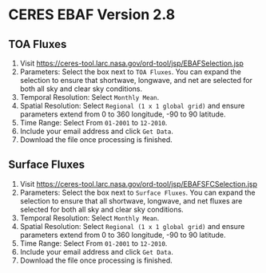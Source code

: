 # CERES EBAF Version 2.8

## TOA Fluxes
1. Visit https://ceres-tool.larc.nasa.gov/ord-tool/jsp/EBAFSelection.jsp
2. Parameters: Select the box next to `TOA Fluxes`. You can expand the selection to ensure that shortwave, longwave, and net are selected for both all sky and clear sky conditions.
3. Temporal Resolution: Select `Monthly Mean`.
4. Spatial Resolution: Select `Regional (1 x 1 global grid)` and ensure parameters extend from 0 to 360 longitude, -90 to 90 latitude.
5. Time Range: Select From `01-2001` to `12-2010`.
6. Include your email address and click `Get Data`.
7. Download the file once processing is finished.

## Surface Fluxes
1. Visit https://ceres-tool.larc.nasa.gov/ord-tool/jsp/EBAFSFCSelection.jsp
2. Parameters: Select the box next to `Surface Fluxes`. You can expand the selection to ensure that all shortwave, longwave, and net fluxes are selected for both all sky and clear sky conditions.
3. Temporal Resolution: Select `Monthly Mean`.
4. Spatial Resolution: Select `Regional (1 x 1 global grid)` and ensure parameters extend from 0 to 360 longitude, -90 to 90 latitude.
5. Time Range: Select From `01-2001` to `12-2010`.
6. Include your email address and click `Get Data`.
7. Download the file once processing is finished.
